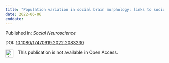 ```yaml
---
title: "Population variation in social brain morphology: links to socioeconomic status and health disparity"
date: 2022-06-06
enddate:
---
```


Published in: *Social Neuroscience*

DOI: [10.1080/17470919.2022.2083230](https://doi.org/10.1080/17470919.2022.2083230)

<img src="https://upload.wikimedia.org/wikipedia/commons/thumb/0/0e/Closed_Access_logo_transparent.svg/1200px-Closed_Access_logo_transparent.svg.png" alt="drawing" width="25" align="left"/> &nbsp;&nbsp;&nbsp;This publication is not available in Open Access.


